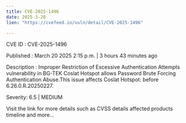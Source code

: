 ```yaml
---
title: CVE-2025-1496
date: 2025-3-20
lien: "https://cvefeed.io/vuln/detail/CVE-2025-1496"

---
```


CVE ID : CVE-2025-1496

Published :  March 20
2025
2:15 p.m. | 3 hours
43 minutes ago

Description : Improper Restriction of Excessive Authentication Attempts vulnerability in BG-TEK Coslat Hotspot allows Password Brute Forcing
Authentication Abuse.This issue affects Coslat Hotspot: before 6.26.0.R.20250227.

Severity: 6.5 | MEDIUM

Visit the link for more details
such as CVSS details
affected products
timeline
and more...
